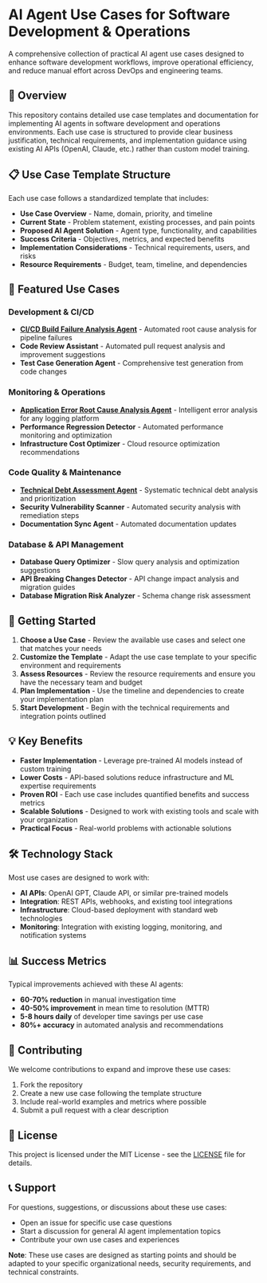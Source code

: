# AI Agent Use Cases for Software Development & Operations

A comprehensive collection of practical AI agent use cases designed to enhance software development workflows, improve operational efficiency, and reduce manual effort across DevOps and engineering teams.

## 🎯 Overview

This repository contains detailed use case templates and documentation for implementing AI agents in software development and operations environments. Each use case is structured to provide clear business justification, technical requirements, and implementation guidance using existing AI APIs (OpenAI, Claude, etc.) rather than custom model training.

## 📋 Use Case Template Structure

Each use case follows a standardized template that includes:

- **Use Case Overview** - Name, domain, priority, and timeline
- **Current State** - Problem statement, existing processes, and pain points
- **Proposed AI Agent Solution** - Agent type, functionality, and capabilities
- **Success Criteria** - Objectives, metrics, and expected benefits
- **Implementation Considerations** - Technical requirements, users, and risks
- **Resource Requirements** - Budget, team, timeline, and dependencies

## 🤖 Featured Use Cases

### Development & CI/CD
- **[CI/CD Build Failure Analysis Agent](use-cases/ci-cd-build-failure-analysis.md)** - Automated root cause analysis for pipeline failures
- **Code Review Assistant** - Automated pull request analysis and improvement suggestions
- **Test Case Generation Agent** - Comprehensive test generation from code changes

### Monitoring & Operations
- **[Application Error Root Cause Analysis Agent](use-cases/application-error-analysis.md)** - Intelligent error analysis for any logging platform
- **Performance Regression Detector** - Automated performance monitoring and optimization
- **Infrastructure Cost Optimizer** - Cloud resource optimization recommendations

### Code Quality & Maintenance
- **[Technical Debt Assessment Agent](use-cases/technical-debt-assessment.md)** - Systematic technical debt analysis and prioritization
- **Security Vulnerability Scanner** - Automated security analysis with remediation steps
- **Documentation Sync Agent** - Automated documentation updates

### Database & API Management
- **Database Query Optimizer** - Slow query analysis and optimization suggestions
- **API Breaking Changes Detector** - API change impact analysis and migration guides
- **Database Migration Risk Analyzer** - Schema change risk assessment

## 🚀 Getting Started

1. **Choose a Use Case** - Review the available use cases and select one that matches your needs
2. **Customize the Template** - Adapt the use case template to your specific environment and requirements
3. **Assess Resources** - Review the resource requirements and ensure you have the necessary team and budget
4. **Plan Implementation** - Use the timeline and dependencies to create your implementation plan
5. **Start Development** - Begin with the technical requirements and integration points outlined

## 💡 Key Benefits

- **Faster Implementation** - Leverage pre-trained AI models instead of custom training
- **Lower Costs** - API-based solutions reduce infrastructure and ML expertise requirements
- **Proven ROI** - Each use case includes quantified benefits and success metrics
- **Scalable Solutions** - Designed to work with existing tools and scale with your organization
- **Practical Focus** - Real-world problems with actionable solutions

## 🛠 Technology Stack

Most use cases are designed to work with:

- **AI APIs**: OpenAI GPT, Claude API, or similar pre-trained models
- **Integration**: REST APIs, webhooks, and existing tool integrations
- **Infrastructure**: Cloud-based deployment with standard web technologies
- **Monitoring**: Integration with existing logging, monitoring, and notification systems

## 📊 Success Metrics

Typical improvements achieved with these AI agents:

- **60-70% reduction** in manual investigation time
- **40-50% improvement** in mean time to resolution (MTTR)
- **5-8 hours daily** of developer time savings per use case
- **80%+ accuracy** in automated analysis and recommendations

## 🤝 Contributing

We welcome contributions to expand and improve these use cases:

1. Fork the repository
2. Create a new use case following the template structure
3. Include real-world examples and metrics where possible
4. Submit a pull request with a clear description

## 📄 License

This project is licensed under the MIT License - see the [LICENSE](LICENSE) file for details.

## 📞 Support

For questions, suggestions, or discussions about these use cases:

- Open an issue for specific use case questions
- Start a discussion for general AI agent implementation topics
- Contribute your own use cases and experiences

**Note**: These use cases are designed as starting points and should be adapted to your specific organizational needs, security requirements, and technical constraints.
